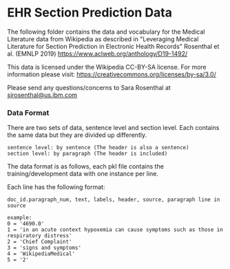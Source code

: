 # EHR Section Prediction Data

The following folder contains the data and vocabulary for the Medical Literature data from Wikipedia as described in 
"Leveraging Medical Literature for Section Prediction in Electronic Health Records" Rosenthal et al. (EMNLP 2019) https://www.aclweb.org/anthology/D19-1492/

This data is licensed under the Wikipedia CC-BY-SA license. For more information please visit: https://creativecommons.org/licenses/by-sa/3.0/

Please send any questions/concerns to Sara Rosenthal at sjrosenthal@us.ibm.com

### Data Format

There are two sets of data, sentence level and section level. Each contains the same data but they are divided up differently.

```
sentence level: by sentence (The header is also a sentence)
section level: by paragraph (The header is included)
```

The data format is as follows, each pkl file contains the training/development data with one instance per line.

Each line has the following format:

```
doc_id.paragraph_num, text, labels, header, source, paragraph line in source

example:
0 = '4690.0'
1 = 'in an acute context hypoxemia can cause symptoms such as those in respiratory distress'
2 = 'Chief Complaint'
3 = 'signs and symptoms'
4 = 'WikipediaMedical'
5 = '2'
```
